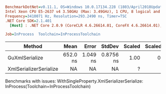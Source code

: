 ``` ini

BenchmarkDotNet=v0.11.1, OS=Windows 10.0.17134.228 (1803/April2018Update/Redstone4)
Intel Xeon CPU E5-2637 v4 3.50GHz (Max: 3.49GHz), 1 CPU, 8 logical and 4 physical cores
Frequency=3410071 Hz, Resolution=293.2490 ns, Timer=TSC
.NET Core SDK=2.1.401
  [Host] : .NET Core 2.0.9 (CoreCLR 4.6.26614.01, CoreFX 4.6.26614.01), 64bit RyuJIT

Job=InProcess  Toolchain=InProcessToolchain  

```
|                 Method |     Mean |    Error |    StdDev | Scaled | ScaledSD |  Gen 0 | Allocated |
|----------------------- |---------:|---------:|----------:|-------:|---------:|-------:|----------:|
|         GuXmlSerialize | 652.0 ns | 1.049 ns | 0.8756 ns |   1.00 |     0.00 | 0.1535 |     968 B |
| XmlSerializerSerialize |       NA |       NA |        NA |      ? |        ? |    N/A |       N/A |

Benchmarks with issues:
  WithSingleProperty.XmlSerializerSerialize: InProcess(Toolchain=InProcessToolchain)
